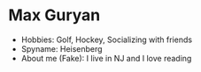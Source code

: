 # Max Guryan


- Hobbies: Golf, Hockey, Socializing with friends  
- Spyname: Heisenberg
- About me (Fake): I live in NJ and I love reading
